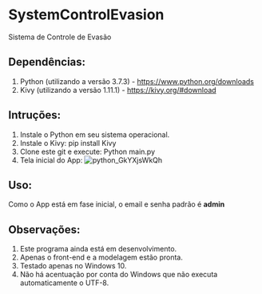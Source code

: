 # SystemControlEvasion
Sistema de Controle de Evasão


## Dependências:
1. Python (utilizando a versão 3.7.3) - https://www.python.org/downloads
2. Kivy (utilizando a versão 1.11.1) - https://kivy.org/#download


## Intruções:
1. Instale o Python em seu sistema operacional.
2. Instale o Kivy: pip install Kivy
3. Clone este git e execute: Python main.py
4. Tela inicial do App: 
![python_GkYXjsWkQh](https://user-images.githubusercontent.com/48476795/66347148-05664f00-e92a-11e9-84b7-f41a7bfb331c.png)


## Uso:
  Como o App está em fase inicial, o email e senha padrão é **admin**


## Observações:
1. Este programa ainda está em desenvolvimento.
2. Apenas o front-end e a modelagem estão pronta.
3. Testado apenas no Windows 10.
4. Não há acentuação por conta do Windows que não executa automaticamente o UTF-8.
